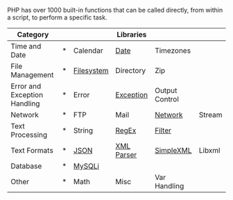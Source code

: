 PHP has over 1000 built-in functions that can be called directly, from within a script, to perform a specific task.

| Category | ||Libraries|||
| -------- | -------- |-------- | -------- | -------- | -------- | 
| Time and Date | *|Calendar | [Date](../Func/phpDate.md) |Timezones||
|File Management|*|[Filesystem](../Adv/phpFile.md)|Directory| Zip||
|Error and Exception Handling|*| Error |[Exception](../Func/phpExceptions.md) | Output Control | |
| Network |*|FTP | Mail| [Network](../Func/phpCookie.md) | Stream|
| Text Processing | *|String|[RegEx](../Func/phpRegex.md)| [Filter](../Func/phpFilters.md)| |
| Text Formats | *|[JSON](../Func/phpJSON.md)| [XML Parser](../Adv/phpXML.md)|[SimpleXML](../Adv/phpXML.md#simplexml)|Libxml|
|Database |*| [MySQLi](../Adv/phpMySql.md) ||||
|Other|*|Math |Misc| Var Handling||